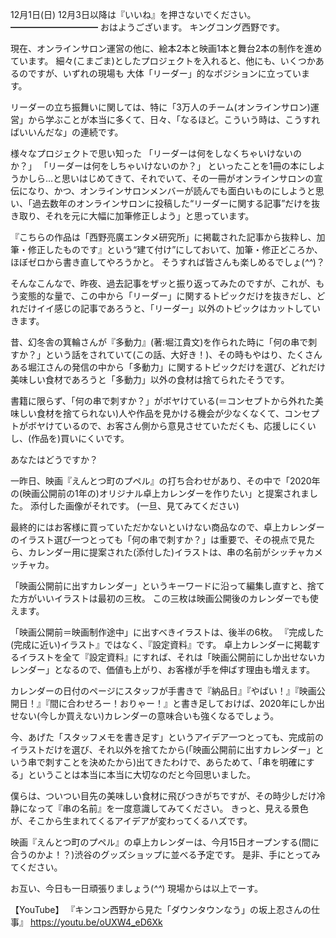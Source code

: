 12月1日(日) 12月3日以降は『いいね』を押さないでください。
━━━━━━━━━━
おはようございます。
キングコング西野です。

現在、オンラインサロン運営の他に、絵本2本と映画1本と舞台2本の制作を進めています。
細々(こまごま)としたプロジェクトを入れると、他にも、いくつかあるのですが、いずれの現場も
大体「リーダー」的なボジションに立っています。

リーダーの立ち振舞いに関しては、特に「3万人のチーム(オンラインサロン)運営」から学ぶことが本当に多くて、日々、「なるほど。こういう時は、こうすればいいんだな」の連続です。

様々なプロジェクトで思い知った
「リーダーは何をしなくちゃいけないのか？」
「リーダーは何をしちゃいけないのか？」
といったことを1冊の本にしようかしら…と思いはじめてきて、それでいて、その一冊がオンラインサロンの宣伝になり、かつ、オンラインサロンメンバーが読んでも面白いものにしようと思い、「過去数年のオンラインサロンに投稿した“リーダーに関する記事”だけを抜き取り、それを元に大幅に加筆修正しよう」と思っています。

『こちらの作品は「西野亮廣エンタメ研究所」に掲載された記事から抜粋し、加筆・修正したものです』という“建て付け”にしておいて、加筆・修正どころか、ほぼゼロから書き直してやろうかと。
そうすれば皆さんも楽しめるでしょ(*^^*)？

そんなこんなで、昨夜、過去記事をザッと振り返ってみたのですが、これが、もう変態的な量で、この中から「リーダー」に関するトピックだけを抜きだし、どれだけイイ感じの記事であろうと、「リーダー」以外のトピックはカットしていきます。

昔、幻冬舎の箕輪さんが『多動力』(著:堀江貴文)を作られた時に「何の串で刺すか？」という話をされていて(この話、大好き！)、その時もやはり、たくさんある堀江さんの発信の中から「多動力」に関するトピックだけを選び、どれだけ美味しい食材であろうと「多動力」以外の食材は捨てられたそうです。

書籍に限らず、「何の串で刺すか？」がボヤけている(＝コンセプトから外れた美味しい食材を捨てられない)人や作品を見かける機会が少なくなくて、コンセプトがボヤけているので、お客さん側から意見させていただくも、応援しにくいし、(作品を)買いにくいです。

あなたはどうですか？

一昨日、映画『えんとつ町のプペル』の打ち合わせがあり、その中で「2020年の(映画公開前の1年の)オリジナル卓上カレンダーを作りたい」と提案されました。
添付した画像がそれです。
(一旦、見てみてください)

最終的にはお客様に買っていただかないといけない商品なので、卓上カレンダーのイラスト選び一つとっても「何の串で刺すか？」は重要で、その視点で見たら、カレンダー用に提案された(添付した)イラストは、串の名前がシッチャカメッチャカ。

「映画公開前に出すカレンダー」というキーワードに沿って編集し直すと、捨てた方がいいイラストは最初の三枚。
この三枚は映画公開後のカレンダーでも使えます。

「映画公開前＝映画制作途中」に出すべきイラストは、後半の6枚。
『完成した(完成に近い)イラスト』ではなく、『設定資料』です。
卓上カレンダーに掲載するイラストを全て『設定資料』にすれば、それは「映画公開前にしか出せないカレンダー」となるので、価値も上がり、お客様が手を伸ばす理由も増えます。

カレンダーの日付のページにスタッフが手書きで『納品日』『やばい！』『映画公開日！』『間に合わせろー！おりゃー！』と書き足しておけば、2020年にしか出せない(今しか買えない)カレンダーの意味合いも強くなるでしょう。　

今、あげた「スタッフメモを書き足す」というアイデア一つとっても、完成前のイラストだけを選び、それ以外を捨てたから(「映画公開前に出すカレンダー」という串で刺すことを決めたから)出てきたわけで、あらためて、「串を明確にする」ということは本当に本当に大切なのだと今回思いました。

僕らは、ついつい目先の美味しい食材に飛びつきがちですが、その時少しだけ冷静になって『串の名前』を一度意識してみてください。
きっと、見える景色が、そこから生まれてくるアイデアが変わってくるハズです。

映画『えんとつ町のプペル』の卓上カレンダーは、今月15日オープンする(間に合うのかよ！？)渋谷のグッズショップに並べる予定です。
是非、手にとってみてください。

お互い、今日も一日頑張りましょう(*^^*)
現場からは以上でーす。

【YouTube】
『キンコン西野から見た「ダウンタウンなう」の坂上忍さんの仕事』
https://youtu.be/oUXW4_eD6Xk
